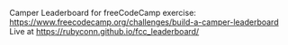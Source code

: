 Camper Leaderboard for freeCodeCamp exercise: https://www.freecodecamp.org/challenges/build-a-camper-leaderboard  
Live at https://rubyconn.github.io/fcc_leaderboard/
